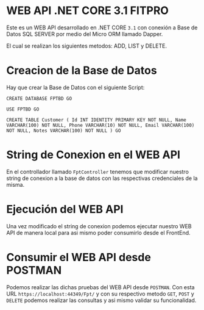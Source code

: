 # WEB API .NET CORE 3.1 FITPRO

Este es un WEB API desarrollado en .NET CORE `3.1` con conexión a Base de Datos SQL SERVER por medio del Micro ORM llamado Dapper.

El cual se realizan los siguientes metodos:
ADD, LIST y DELETE.

# Creacion de la Base de Datos

Hay que crear la Base de Datos con el siguiente Script:

``CREATE DATABASE FPTBD
GO``

``USE FPTBD
GO``

``CREATE TABLE Customer
(
Id INT IDENTITY PRIMARY KEY NOT NULL,
Name VARCHAR(100) NOT NULL,
Phone VARCHAR(10) NOT NULL,
Email VARCHAR(100) NOT NULL,
Notes VARCHAR(100) NOT NULL
)
GO``

# String de Conexion en el WEB API

En el controllador llamado `FptController` tenemos que modificar nuestro string de conexion a la base de datos con las respectivas credenciales de la misma.

# Ejecución del WEB API

Una vez modificado el string de conexion podemos ejecutar nuestro WEB API de manera local para asi mismo poder consumirlo desde el FrontEnd.

# Consumir el WEB API desde POSTMAN

Podemos realizar las dichas pruebas del WEB API desde `POSTMAN`.
Con esta URL `https://localhost:44349/Fpt/` y con su respectivo metodo `GET`, `POST` y `DELETE` podemos realizar las consultas y asi mismo validar su funcionalidad.

